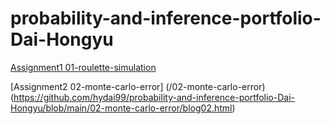 # probability-and-inference-portfolio-Dai-Hongyu

[Assignment1 01-roulette-simulation](/01-roulette-simulation)


[Assignment2 02-monte-carlo-error] (/02-monte-carlo-error)
(https://github.com/hydai99/probability-and-inference-portfolio-Dai-Hongyu/blob/main/02-monte-carlo-error/blog02.html)
